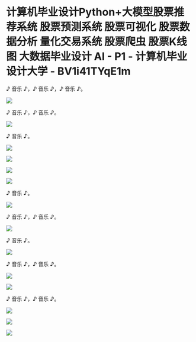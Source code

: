 # 计算机毕业设计Python+大模型股票推荐系统 股票预测系统 股票可视化 股票数据分析 量化交易系统 股票爬虫 股票K线图 大数据毕业设计 AI - P1 - 计算机毕业设计大学 - BV1i41TYqE1m

♪ 音乐 ♪，♪ 音乐 ♪，♪ 音乐 ♪。

![](img/7e2f9b53170455a82b6166d1406d9400_1.png)

♪ 音乐 ♪，♪ 音乐 ♪。

![](img/7e2f9b53170455a82b6166d1406d9400_3.png)

♪ 音乐 ♪。

![](img/7e2f9b53170455a82b6166d1406d9400_5.png)

![](img/7e2f9b53170455a82b6166d1406d9400_6.png)

![](img/7e2f9b53170455a82b6166d1406d9400_7.png)

![](img/7e2f9b53170455a82b6166d1406d9400_8.png)

♪ 音乐 ♪。

![](img/7e2f9b53170455a82b6166d1406d9400_10.png)

♪ 音乐 ♪，♪ 音乐 ♪。

![](img/7e2f9b53170455a82b6166d1406d9400_12.png)

♪ 音乐 ♪。

![](img/7e2f9b53170455a82b6166d1406d9400_14.png)

♪ 音乐 ♪，♪ 音乐 ♪。

![](img/7e2f9b53170455a82b6166d1406d9400_16.png)

![](img/7e2f9b53170455a82b6166d1406d9400_17.png)

♪ 音乐 ♪，♪ 音乐 ♪。

![](img/7e2f9b53170455a82b6166d1406d9400_19.png)

![](img/7e2f9b53170455a82b6166d1406d9400_20.png)

![](img/7e2f9b53170455a82b6166d1406d9400_21.png)